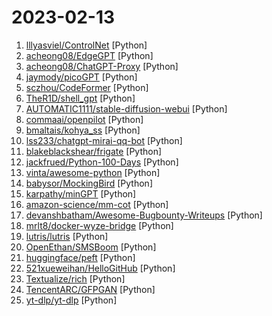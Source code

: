 # 2023-02-13

1. [lllyasviel/ControlNet](https://github.com/lllyasviel/ControlNet "Let us control diffusion models") [Python]
2. [acheong08/EdgeGPT](https://github.com/acheong08/EdgeGPT "Reverse engineered API of Microsoft's Bing Chat") [Python]
3. [acheong08/ChatGPT-Proxy](https://github.com/acheong08/ChatGPT-Proxy "Forward requests and inject cloudflare cookies") [Python]
4. [jaymody/picoGPT](https://github.com/jaymody/picoGPT "An unnecessarily tiny implementation of GPT-2 in NumPy.") [Python]
5. [sczhou/CodeFormer](https://github.com/sczhou/CodeFormer "[NeurIPS 2022] Towards Robust Blind Face Restoration with Codebook Lookup Transformer") [Python]
6. [TheR1D/shell_gpt](https://github.com/TheR1D/shell_gpt "A command-line interface (CLI) productivity tool powered by OpenAI's text-davinci-003 model, will help you accomplish your tasks faster and more efficiently.") [Python]
7. [AUTOMATIC1111/stable-diffusion-webui](https://github.com/AUTOMATIC1111/stable-diffusion-webui "Stable Diffusion web UI") [Python]
8. [commaai/openpilot](https://github.com/commaai/openpilot "openpilot is an open source driver assistance system. openpilot performs the functions of Automated Lane Centering and Adaptive Cruise Control for over 200 supported car makes and models.") [Python]
9. [bmaltais/kohya_ss](https://github.com/bmaltais/kohya_ss "") [Python]
10. [lss233/chatgpt-mirai-qq-bot](https://github.com/lss233/chatgpt-mirai-qq-bot "🚀 一键部署！真正的 ChatGPT QQ 聊天机器人！ 支持上下文，文字转图片发送，代理加速 (部分代码由 ChatGPT 生成）") [Python]
11. [blakeblackshear/frigate](https://github.com/blakeblackshear/frigate "NVR with realtime local object detection for IP cameras") [Python]
12. [jackfrued/Python-100-Days](https://github.com/jackfrued/Python-100-Days "Python - 100天从新手到大师") [Python]
13. [vinta/awesome-python](https://github.com/vinta/awesome-python "A curated list of awesome Python frameworks, libraries, software and resources") [Python]
14. [babysor/MockingBird](https://github.com/babysor/MockingBird "🚀AI拟声: 5秒内克隆您的声音并生成任意语音内容 Clone a voice in 5 seconds to generate arbitrary speech in real-time") [Python]
15. [karpathy/minGPT](https://github.com/karpathy/minGPT "A minimal PyTorch re-implementation of the OpenAI GPT (Generative Pretrained Transformer) training") [Python]
16. [amazon-science/mm-cot](https://github.com/amazon-science/mm-cot "Official implementation for Multimodal Chain-of-Thought Reasoning in Language Models (stay tuned and more will be updated)") [Python]
17. [devanshbatham/Awesome-Bugbounty-Writeups](https://github.com/devanshbatham/Awesome-Bugbounty-Writeups "A curated list of bugbounty writeups (Bug type wise) , inspired from https://github.com/ngalongc/bug-bounty-reference") [Python]
18. [mrlt8/docker-wyze-bridge](https://github.com/mrlt8/docker-wyze-bridge "WebRTC/RTSP/RTMP/LL-HLS bridge for Wyze cams in a docker container") [Python]
19. [lutris/lutris](https://github.com/lutris/lutris "Lutris desktop client in Python / PyGObject") [Python]
20. [OpenEthan/SMSBoom](https://github.com/OpenEthan/SMSBoom "短信轰炸/短信测压/ | 一个健壮免费的python短信轰炸程序，专门炸坏蛋蛋，百万接口，多线程全自动添加有效接口，支持异步协程百万并发，全免费的短信轰炸工具！！hongkonger开发全网首发！！") [Python]
21. [huggingface/peft](https://github.com/huggingface/peft "🤗 PEFT: State-of-the-art Parameter-Efficient Fine-Tuning.") [Python]
22. [521xueweihan/HelloGitHub](https://github.com/521xueweihan/HelloGitHub "分享 GitHub 上有趣、入门级的开源项目。Share interesting, entry-level open source projects on GitHub.") [Python]
23. [Textualize/rich](https://github.com/Textualize/rich "Rich is a Python library for rich text and beautiful formatting in the terminal.") [Python]
24. [TencentARC/GFPGAN](https://github.com/TencentARC/GFPGAN "GFPGAN aims at developing Practical Algorithms for Real-world Face Restoration.") [Python]
25. [yt-dlp/yt-dlp](https://github.com/yt-dlp/yt-dlp "A youtube-dl fork with additional features and fixes") [Python]
